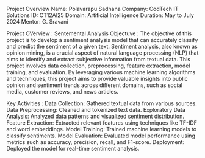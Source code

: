 Project Overview
Name: Polavarapu Sadhana
Company: CodTech IT Solutions
ID: CT12AI25
Domain: Artificial Intelligence
Duration: May to July 2024
Mentor: G. Sravani

Project OVerview : Sentemental Analysis
Objectuve :
The objective of this project is to develop a sentiment analysis model that can accurately classify and predict the sentiment of a given text. Sentiment analysis, also known as opinion mining, is a crucial aspect of natural language processing (NLP) that aims to identify and extract subjective information from textual data. This project involves data collection, preprocessing, feature extraction, model training, and evaluation. By leveraging various machine learning algorithms and techniques, this project aims to provide valuable insights into public opinion and sentiment trends across different domains, such as social media, customer reviews, and news articles.

Key Activities : 
Data Collection: Gathered textual data from various sources.
Data Preprocessing: Cleaned and tokenized text data.
Exploratory Data Analysis: Analyzed data patterns and visualized sentiment distribution.
Feature Extraction: Extracted relevant features using techniques like TF-IDF and word embeddings.
Model Training: Trained machine learning models to classify sentiments.
Model Evaluation: Evaluated model performance using metrics such as accuracy, precision, recall, and F1-score.
Deployment: Deployed the model for real-time sentiment analysis.
